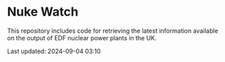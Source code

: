 # Nuke Watch

This repository includes code for retrieving the latest information available on the output of EDF nuclear power plants in the UK.

Last updated: 2024-09-04 03:10